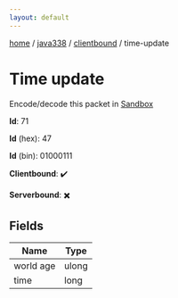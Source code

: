 ```yaml
---
layout: default
---
```


[home](/)  /  [java338](/protocol/java338)  /  [clientbound](/protocol/java338/clientbound)  /  time-update

# Time update

Encode/decode this packet in [Sandbox](../../../sandbox/java338#clientbound.time_update)

**Id**: 71

**Id** (hex): 47

**Id** (bin): 01000111

**Clientbound**: ✔️

**Serverbound**: ✖️

## Fields

Name | Type
---|---
world age | ulong
time | long
